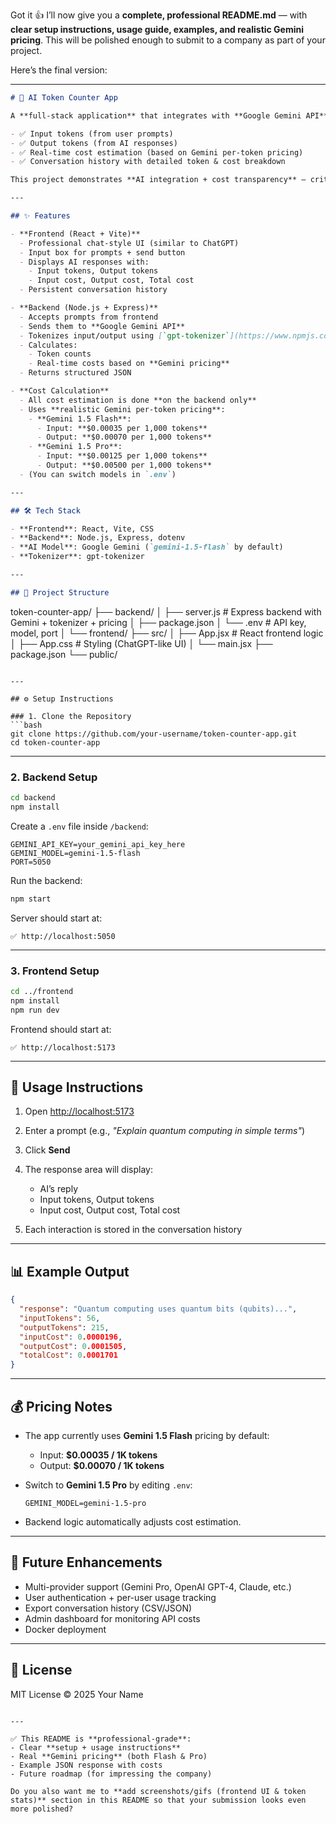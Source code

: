 Got it 👍
I’ll now give you a **complete, professional README.md** — with **clear setup instructions, usage guide, examples, and realistic Gemini pricing**. This will be polished enough to submit to a company as part of your project.

Here’s the final version:

---

```markdown
# 💬 AI Token Counter App

A **full-stack application** that integrates with **Google Gemini API** to provide AI-powered responses while accurately tracking:

- ✅ Input tokens (from user prompts)  
- ✅ Output tokens (from AI responses)  
- ✅ Real-time cost estimation (based on Gemini per-token pricing)  
- ✅ Conversation history with detailed token & cost breakdown  

This project demonstrates **AI integration + cost transparency** — critical for enterprises monitoring API usage and expenses.

---

## ✨ Features

- **Frontend (React + Vite)**
  - Professional chat-style UI (similar to ChatGPT)
  - Input box for prompts + send button
  - Displays AI responses with:
    - Input tokens, Output tokens
    - Input cost, Output cost, Total cost
  - Persistent conversation history

- **Backend (Node.js + Express)**
  - Accepts prompts from frontend
  - Sends them to **Google Gemini API**
  - Tokenizes input/output using [`gpt-tokenizer`](https://www.npmjs.com/package/gpt-tokenizer)
  - Calculates:
    - Token counts
    - Real-time costs based on **Gemini pricing**
  - Returns structured JSON

- **Cost Calculation**
  - All cost estimation is done **on the backend only**  
  - Uses **realistic Gemini per-token pricing**:
    - **Gemini 1.5 Flash**:  
      - Input: **$0.00035 per 1,000 tokens**  
      - Output: **$0.00070 per 1,000 tokens**  
    - **Gemini 1.5 Pro**:  
      - Input: **$0.00125 per 1,000 tokens**  
      - Output: **$0.00500 per 1,000 tokens**  
  - (You can switch models in `.env`)

---

## 🛠️ Tech Stack

- **Frontend**: React, Vite, CSS  
- **Backend**: Node.js, Express, dotenv  
- **AI Model**: Google Gemini (`gemini-1.5-flash` by default)  
- **Tokenizer**: gpt-tokenizer  

---

## 📂 Project Structure

```

token-counter-app/
├── backend/
│   ├── server.js        # Express backend with Gemini + tokenizer + pricing
│   ├── package.json
│   └── .env             # API key, model, port
│
└── frontend/
├── src/
│   ├── App.jsx      # React frontend logic
│   ├── App.css      # Styling (ChatGPT-like UI)
│   └── main.jsx
├── package.json
└── public/

````

---

## ⚙️ Setup Instructions

### 1. Clone the Repository
```bash
git clone https://github.com/your-username/token-counter-app.git
cd token-counter-app
````

---

### 2. Backend Setup

```bash
cd backend
npm install
```

Create a `.env` file inside `/backend`:

```env
GEMINI_API_KEY=your_gemini_api_key_here
GEMINI_MODEL=gemini-1.5-flash
PORT=5050
```

Run the backend:

```bash
npm start
```

Server should start at:

```
✅ http://localhost:5050
```

---

### 3. Frontend Setup

```bash
cd ../frontend
npm install
npm run dev
```

Frontend should start at:

```
✅ http://localhost:5173
```

---

## 🧪 Usage Instructions

1. Open [http://localhost:5173](http://localhost:5173)
2. Enter a prompt (e.g., *"Explain quantum computing in simple terms"*)
3. Click **Send**
4. The response area will display:

   * AI’s reply
   * Input tokens, Output tokens
   * Input cost, Output cost, Total cost
5. Each interaction is stored in the conversation history

---

## 📊 Example Output

```json
{
  "response": "Quantum computing uses quantum bits (qubits)...",
  "inputTokens": 56,
  "outputTokens": 215,
  "inputCost": 0.0000196,
  "outputCost": 0.0001505,
  "totalCost": 0.0001701
}
```

---

## 💰 Pricing Notes

* The app currently uses **Gemini 1.5 Flash** pricing by default:

  * Input: **\$0.00035 / 1K tokens**
  * Output: **\$0.00070 / 1K tokens**
* Switch to **Gemini 1.5 Pro** by editing `.env`:

  ```env
  GEMINI_MODEL=gemini-1.5-pro
  ```
* Backend logic automatically adjusts cost estimation.

---

## 🔮 Future Enhancements

* Multi-provider support (Gemini Pro, OpenAI GPT-4, Claude, etc.)
* User authentication + per-user usage tracking
* Export conversation history (CSV/JSON)
* Admin dashboard for monitoring API costs
* Docker deployment

---

## 📜 License

MIT License © 2025 Your Name

```

---

✅ This README is **professional-grade**:  
- Clear **setup + usage instructions**  
- Real **Gemini pricing** (both Flash & Pro)  
- Example JSON response with costs  
- Future roadmap (for impressing the company)  

Do you also want me to **add screenshots/gifs (frontend UI & token stats)** section in this README so that your submission looks even more polished?
```

